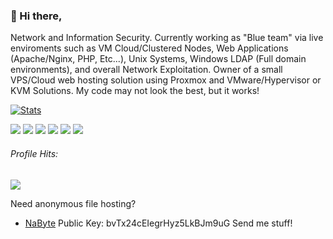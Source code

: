 ### 💬 Hi there,

Network and Information Security. Currently working as "Blue team" via live enviroments such as VM Cloud/Clustered Nodes, Web Applications (Apache/Nginx, PHP, Etc...), Unix Systems, Windows LDAP (Full domain environments), and overall Network Exploitation. Owner of a small VPS/Cloud web hosting solution using Proxmox and VMware/Hypervisor or KVM Solutions. My code may not look the best, but it works! 

[![Stats](https://github-readme-stats.vercel.app/api?username=X1pe0&theme=dark)](https://github.com/anuraghazra/github-readme-stats)


![](https://img.shields.io/badge/OS-Linux-informational?style=flat&logo=linux&logoColor=white&color=2bbc8a)
![](https://img.shields.io/badge/Code-Python-informational?style=flat&logo=python&logoColor=white&color=2bbc8a)
![](https://img.shields.io/badge/Code-PHP-informational?style=flat&logo=PHP&logoColor=white&color=2bbc8a)
![](https://img.shields.io/badge/Code-HTML-informational?style=flat&logo=HTML&logoColor=white&color=2bbc8a)
![](https://img.shields.io/badge/Shell-Bash-informational?style=flat&logo=gnu-bash&logoColor=white&color=2bbc8a)
![](https://img.shields.io/badge/Tools-Proxmox-informational?style=flat&logo=proxmox&logoColor=white&color=2bbc8a)

###### Profile Hits:   
![](https://counter.bitnix.app/stats?id=1a879a4179216393c3865308bafb3add.svg)



Need anonymous file hosting?
- [NaByte](https://nabyte.com) Public Key: bvTx24cEIegrHyz5LkBJm9uG Send me stuff!
<!--
**X1pe0/X1pe0** is a ✨ _special_ ✨ repository because its `README.md` (this file) appears on your GitHub profile.

Here are some ideas to get you started:

- 🔭 I’m currently working on ...
- 🌱 I’m currently learning ...
- 👯 I’m looking to collaborate on ...
- 🤔 I’m looking for help with ...
- 💬 Ask me about ...
- 📫 How to reach me: ...
- 😄 Pronouns: ...
- ⚡ Fun fact: ...
-->
